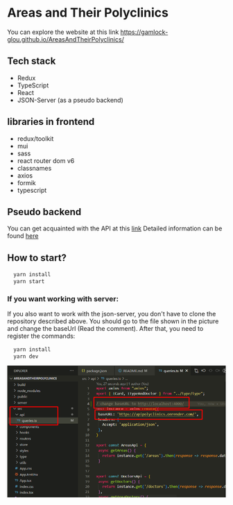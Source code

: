 # Areas and Their Polyclinics
You can explore the website at this link https://gamlock-glou.github.io/AreasAndTheirPolyclinics/
## Tech stack

+ Redux
+ TypeScript
+ React
+ JSON-Server (as a pseudo backend)

## libraries in frontend

+ redux/toolkit
+ mui
+ sass
+ react router dom v6
+ classnames
+ axios
+ formik
+ typescript

## Pseudo backend
You can get acquainted with the API at this [link](https://apipolyclinics.onrender.com/)
Detailed information can be found [here](https://github.com/GamLock-glou/apiPolyclinics)

## How to start?

```node
  yarn install
  yarn start
```

### If you want working with server:

If you also want to work with the json-server, you don't have to clone the repository described above. You should go to the file shown in the picture and change the baseUrl (Read the comment). After that, you need to register the commands:

```node
  yarn install
  yarn dev
```

![Alt text](image.png)
